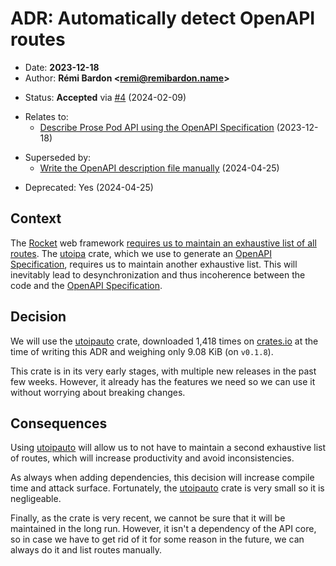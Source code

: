 # ADR: Automatically detect OpenAPI routes

- Date: **2023-12-18**
- Author: **Rémi Bardon <[remi@remibardon.name](mailto:remi@remibardon.name)>**
<!-- Proposed|Accepted|Rejected, with date and channel if applicable -->
- Status: **Accepted** via [#4](https://github.com/prose-im/prose-pod-api/pull/4) (2024-02-09)
<!-- "ø" or a nested unordered list linking to other ADRs and their date -->
- Relates to:
  - [Describe Prose Pod API using the OpenAPI Specification](./2023-12-18-a-describe-with-openapi.md) (2023-12-18)
<!-- "ø" or a nested unordered list linking to other ADRs and their date -->
- Superseded by:
  - [Write the OpenAPI description file manually](./2024-04-25-a-write-openapi-manually.md) (2024-04-25)
<!-- "No" or "Yes" with the deprecation date -->
- Deprecated: Yes (2024-04-25)

## Context

<!--
This section describes the forces at play, including technological, political, social, and project local. These forces are probably in tension, and should be called out as such. The language in this section is value-neutral. It is simply describing facts.
-->

The [Rocket] web framework [requires us to maintain an exhaustive list of all routes][rocket-routes-list].
The [utoipa] crate, which we use to generate an [OpenAPI Specification], requires us to maintain
another exhaustive list. This will inevitably lead to desynchronization and thus incoherence
between the code and the [OpenAPI Specification].

## Decision

<!--
This section describes our response to these forces. It is stated in full sentences, with active voice. "We will …"
-->

We will use the [utoipauto] crate,
downloaded 1,418 times on [crates.io] at the time of writing this ADR
and weighing only 9.08 KiB (on `v0.1.8`).

This crate is in its very early stages, with multiple new releases in the past few weeks.
However, it already has the features we need so we can use it without worrying about breaking changes.

## Consequences

<!--
This section describes the resulting context, after applying the decision. All consequences should be listed here, not just the "positive" ones. A particular decision may have positive, negative, and neutral consequences, but all of them affect the team and project in the future.
-->

Using [utoipauto] will allow us to not have to maintain a second exhaustive list of routes,
which will increase productivity and avoid inconsistencies.

As always when adding dependencies, this decision will increase compile time and attack surface.
Fortunately, the [utoipauto] crate is very small so it is negligeable.

Finally, as the crate is very recent, we cannot be sure that it will be maintained in the long run.
However, it isn't a dependency of the API core, so in case we have to get rid of it
for some reason in the future, we can always do it and list routes manually.

[crates.io]: <https://crates.io/> "crates.io: Rust Package Registry"
[OpenAPI Specification]: <https://en.wikipedia.org/wiki/OpenAPI_Specification> "OpenAPI Specification | Wikipedia"
[Rocket]: <https://rocket.rs/> "Rocket homepage"
[rocket-routes-list]: <https://rocket.rs/v0.5/guide/overview/#mounting> "Overview - Rocket Programming Guide"
[utoipa]: <https://crates.io/crates/utoipa> "utoipa | crates.io"
[utoipauto]: <https://crates.io/crates/utoipauto> "utoipauto | crates.io"
